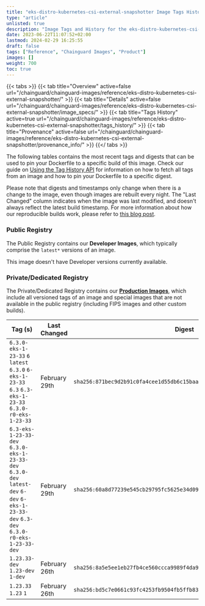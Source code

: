 ```yaml
---
title: "eks-distro-kubernetes-csi-external-snapshotter Image Tags History"
type: "article"
unlisted: true
description: "Image Tags and History for the eks-distro-kubernetes-csi-external-snapshotter Chainguard Image"
date: 2023-06-22T11:07:52+02:00
lastmod: 2024-02-29 16:25:55
draft: false
tags: ["Reference", "Chainguard Images", "Product"]
images: []
weight: 700
toc: true
---
```


{{< tabs >}}
{{< tab title="Overview" active=false url="/chainguard/chainguard-images/reference/eks-distro-kubernetes-csi-external-snapshotter/" >}}
{{< tab title="Details" active=false url="/chainguard/chainguard-images/reference/eks-distro-kubernetes-csi-external-snapshotter/image_specs/" >}}
{{< tab title="Tags History" active=true url="/chainguard/chainguard-images/reference/eks-distro-kubernetes-csi-external-snapshotter/tags_history/" >}}
{{< tab title="Provenance" active=false url="/chainguard/chainguard-images/reference/eks-distro-kubernetes-csi-external-snapshotter/provenance_info/" >}}
{{</ tabs >}}

The following tables contains the most recent tags and digests that can be used to pin your Dockerfile to a specific build of this image. Check our guide on [Using the Tag History API](/chainguard/chainguard-images/using-the-tag-history-api/) for information on how to fetch all tags from an image and how to pin your Dockerfile to a specific digest.

Please note that digests and timestamps only change when there is a change to the image, even though images are rebuilt every night. The "Last Changed" column indicates when the image was last modified, and doesn't always reflect the latest build timestamp. For more information about how our reproducible builds work, please refer to [this blog post](https://www.chainguard.dev/unchained/reproducing-chainguards-reproducible-image-builds).

### Public Registry
The Public Registry contains our **Developer Images**, which typically comprise the `latest*` versions of an image.

This image doesn't have Developer versions currently available.

### Private/Dedicated Registry
The Private/Dedicated Registry contains our **[Production Images](https://www.chainguard.dev/chainguard-images)**, which include all versioned tags of an image and special images that are not available in the public registry (including FIPS images and other custom builds).

| Tag (s)                                                                                                                                  | Last Changed  | Digest                                                                    |
|------------------------------------------------------------------------------------------------------------------------------------------|---------------|---------------------------------------------------------------------------|
|  `6.3.0-eks-1-23-33` `6` `latest` `6.3.0` `6-eks-1-23-33` `6.3` `6.3-eks-1-23-33` `6.3.0-r0-eks-1-23-33`                                 | February 29th | `sha256:871bec9d2b91c0fa4cee1d55db6c15baaa549b18b078ed577651cf14da14d860` |
|  `6.3-eks-1-23-33-dev` `6.3.0-eks-1-23-33-dev` `6.3.0-dev` `latest-dev` `6-dev` `6-eks-1-23-33-dev` `6.3-dev` `6.3.0-r0-eks-1-23-33-dev` | February 29th | `sha256:60a8d77239e545cb29795fc5625e34d09a500246173fc06d73d4de01a3026366` |
|  `1.23.33-dev` `1.23-dev` `1-dev`                                                                                                        | February 26th | `sha256:8a5e5ee1eb27fb4ce560ccca9989f4da94cb87e902e57031d4c453dae97c4eb1` |
|  `1.23.33` `1.23` `1`                                                                                                                    | February 26th | `sha256:bd5c7e0661c93fc4253fb9504fb5ffb83100527c5e683059e0f4ff4ddf5b819d` |

